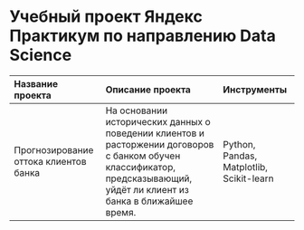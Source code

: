 # Учебный проект Яндекс Практикум по направлению Data Science

|Название проекта|Описание проекта|Инструменты|
|:---------------|:---------------|:----------|
|Прогнозирование оттока клиентов банка|На основании исторических данных о поведении клиентов и расторжении договоров с банком обучен классификатор, предсказывающий, уйдёт ли клиент из банка в ближайшее время.|Python, Pandas, Matplotlib, Scikit-learn|